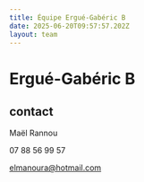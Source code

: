```yaml
---
title: Équipe Ergué-Gabéric B
date: 2025-06-20T09:57:57.202Z
layout: team
---
```


# Ergué-Gabéric B



## contact 

Maël Rannou

07 88 56 99 57

elmanoura@hotmail.com


